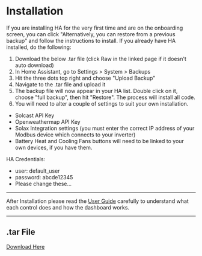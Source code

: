 # Installation

If you are installing HA for the very first time and are on the onboarding screen, you can click "Alternatively, you can restore from a previous backup" and follow the instructions to install.  If you already have HA installed, do the following:

1. Download the below .tar file (click Raw in the linked page if it doesn't auto download)
2. In Home Assistant, go to Settings > System > Backups
3. Hit the three dots top right and choose "Upload Backup"
4. Navigate to the .tar file and upload it
5. The backup file will now appear in your HA list. Double click on it, choose "full backup", then hit "Restore". The process will install all code.
6. You will need to alter a couple of settings to suit your own installation.
* Solcast API Key
* Openweathermap API Key
* Solax Integration settings (you must enter the correct IP address of your Modbus device which connects to your inverter)
* Battery Heat and Cooling Fans buttons will need to be linked to your own devices, if you have them.

HA Credentials:

* user: default_user
* password: abcde12345
* Please change these...

-----

After Installation please read the [User Guide](https://github.com/jevburchell/Solis-Modbus-Auto-Charging-using-Solax/blob/main/README.md#user-guide) carefully to understand what each control does and how the dashboard works.

-----

## .tar File

[Download Here](https://github.com/jevburchell/Solis-Modbus-Auto-Charging-using-Solax/blob/main/Files/Jev_HA_Solax_Auto_Charging_V2.1.tar)
